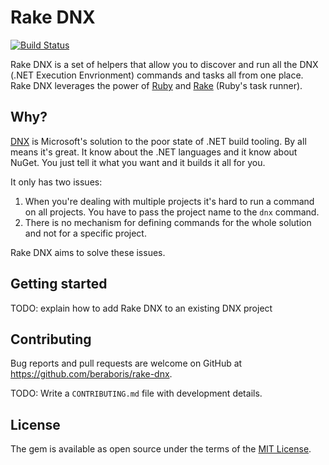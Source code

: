 Rake DNX
========

[![Build Status](https://travis-ci.org/beraboris/rake-dnx.svg?branch=master)](https://travis-ci.org/beraboris/rake-dnx)

Rake DNX is a set of helpers that allow you to discover and run all the DNX
(.NET Execution Envrionment) commands and tasks all from one place. Rake DNX
leverages the power of [Ruby](https://www.ruby-lang.org/en/) and
[Rake](http://rake.rubyforge.org/) (Ruby's task runner).

Why?
----

[DNX](http://docs.asp.net/en/latest/dnx/index.html) is Microsoft's solution to
the poor state of .NET build tooling. By all means it's great. It know about the
.NET languages and it know about NuGet. You just tell it what you want and it
builds it all for you.

It only has two issues:

1. When you're dealing with multiple projects it's hard to run a command on all
    projects. You have to pass the project name to the `dnx` command.
1. There is no mechanism for defining commands for the whole solution and not
    for a specific project.

Rake DNX aims to solve these issues.

Getting started
---------------

TODO: explain how to add Rake DNX to an existing DNX project

Contributing
------------

Bug reports and pull requests are welcome on GitHub at
https://github.com/beraboris/rake-dnx.

TODO: Write a `CONTRIBUTING.md` file with development details.

License
-------

The gem is available as open source under the terms of the
[MIT License](http://opensource.org/licenses/MIT).
